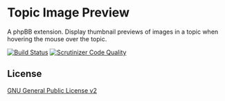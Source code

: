 # Topic Image Preview

A phpBB extension. Display thumbnail previews of images in a topic when hovering the mouse over the topic.

[![Build Status](https://travis-ci.org/VSEphpbb/TopicImagePreview.svg?branch=master)](https://travis-ci.org/VSEphpbb/TopicImagePreview)
[![Scrutinizer Code Quality](https://scrutinizer-ci.com/g/VSEphpbb/TopicImagePreview/badges/quality-score.png?b=master)](https://scrutinizer-ci.com/g/VSEphpbb/TopicImagePreview/?branch=master)

## License

[GNU General Public License v2](license.txt)
